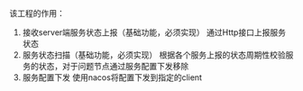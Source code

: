 该工程的作用：
1. 接收server端服务状态上报（基础功能，必须实现）
    通过Http接口上报服务状态
2. 服务状态扫描（基础功能，必须实现）
    根据各个服务上报的状态周期性校验服务的状态，对于问题节点通过服务配置下发移除
3. 服务配置下发
    使用nacos将配置下发到指定的client